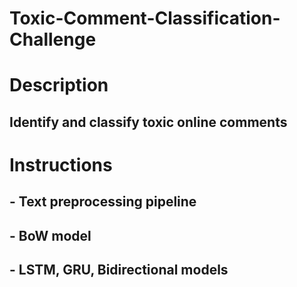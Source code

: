 # Toxic-Comment-Classification-Challenge

# Description
## Identify and classify toxic online comments

# Instructions 
## - Text preprocessing pipeline
## - BoW model
## - LSTM, GRU, Bidirectional models
